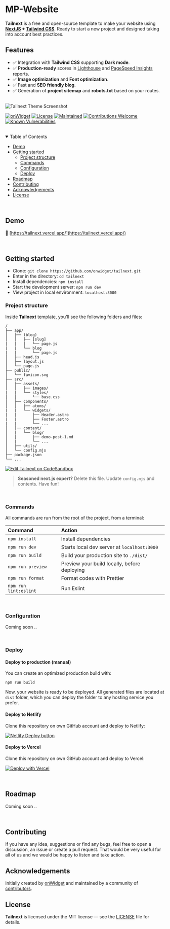 # MP-Website

**Tailnext** is a free and open-source template to make your website using **[NextJS](https://nextjs.org/) + [Tailwind CSS](https://tailwindcss.com/)**. Ready to start a new project and designed taking into account best practices.

## Features

- ✅ Integration with **Tailwind CSS** supporting **Dark mode**.
- ✅ **Production-ready** scores in [Lighthouse](https://web.dev/measure/) and [PageSpeed Insights](https://pagespeed.web.dev/) reports.
- ✅ **Image optimization** and **Font optimization**.
- ✅ Fast and **SEO friendly blog**.
- ✅ Generation of **project sitemap** and **robots.txt** based on your routes.

<br>

<img src="./screenshot.jpg" alt="Tailnext Theme Screenshot">

[![onWidget](https://custom-icon-badges.demolab.com/badge/made%20by%20-onWidget-556bf2?style=flat-square&logo=onwidget&logoColor=white&labelColor=101827)](https://onwidget.com)
[![License](https://img.shields.io/github/license/onwidget/tailnext?style=flat-square&color=dddddd&labelColor=000000)](https://github.com/onwidget/tailnext/blob/main/LICENSE.md)
[![Maintained](https://img.shields.io/badge/maintained%3F-yes-brightgreen.svg?style=flat-square)](https://github.com/onwidget)
[![Contributions Welcome](https://img.shields.io/badge/contributions-welcome-brightgreen.svg?style=flat-square)](https://github.com/onwidget/tailnext#contributing)
[![Known Vulnerabilities](https://snyk.io/test/github/onwidget/tailnext/badge.svg?style=flat-square)](https://snyk.io/test/github/onwidget/tailnext)

<br>

<details open>
<summary>Table of Contents</summary>

- [Demo](#demo)
- [Getting started](#getting-started)
  - [Project structure](#project-structure)
  - [Commands](#commands)
  - [Configuration](#configuration)
  - [Deploy](#deploy)
- [Roadmap](#roadmap)
- [Contributing](#contributing)
- [Acknowledgements](#acknowledgements)
- [License](#license)

</details>

<br>

## Demo

📌 [https://tailnext.vercel.app/](https://tailnext.vercel.app/)

<br>

## Getting started

- Clone: `git clone https://github.com/onwidget/tailnext.git`
- Enter in the directory: `cd tailnext`
- Install dependencies: `npm install`
- Start the development server: `npm run dev`
- View project in local environment: `localhost:3000`

### Project structure

Inside **Tailnext** template, you'll see the following folders and files:

```
/
├── app/
│   ├── (blog)
│   │   ├── [slug]
|   |   |   └── page.js
|   |   └── blog
|   |       └── page.js
│   ├── head.js
│   ├── layout.js
│   └── page.js
├── public/
│   └── favicon.svg
├── src/
│   ├── assets/
│   │   ├── images/
|   |   └── styles/
|   |       └── base.css
│   ├── components/
│   │   ├── atoms/
|   |   └── widgets/
|   |       ├── Header.astro
|   |       ├── Footer.astro
|   |       └── ...
│   │── content/
│   |   └── blog/
│   |       ├── demo-post-1.md
│   |       └── ...
│   ├── utils/
│   └── config.mjs
├── package.json
└── ...
```

[![Edit Tailnext on CodeSandbox](https://codesandbox.io/static/img/play-codesandbox.svg)](https://githubbox.com/onwidget/tailnext/tree/main)

> **Seasoned next.js expert?** Delete this file. Update `config.mjs` and contents. Have fun!

<br>

### Commands

All commands are run from the root of the project, from a terminal:

| Command               | Action                                       |
| :-------------------- | :------------------------------------------- |
| `npm install`         | Install dependencies                         |
| `npm run dev`         | Starts local dev server at `localhost:3000`  |
| `npm run build`       | Build your production site to `./dist/`      |
| `npm run preview`     | Preview your build locally, before deploying |
| `npm run format`      | Format codes with Prettier                   |
| `npm run lint:eslint` | Run Eslint                                   |

<br>

### Configuration

Coming soon ..

<br>

### Deploy

#### Deploy to production (manual)

You can create an optimized production build with:

```shell
npm run build
```

Now, your website is ready to be deployed. All generated files are located at
`dist` folder, which you can deploy the folder to any hosting service you
prefer.

#### Deploy to Netlify

Clone this repository on own GitHub account and deploy to Netlify:

[![Netlify Deploy button](https://www.netlify.com/img/deploy/button.svg)](https://app.netlify.com/start/deploy?repository=https://github.com/onwidget/tailnext.git)

#### Deploy to Vercel

Clone this repository on own GitHub account and deploy to Vercel:

[![Deploy with Vercel](https://vercel.com/button)](https://vercel.com/new/clone?repository-url=https%3A%2F%2Fgithub.com%2Fonwidget%2Ftailnext)

<br>

## Roadmap

Coming soon ..

<br>

## Contributing

If you have any idea, suggestions or find any bugs, feel free to open a discussion, an issue or create a pull request.
That would be very useful for all of us and we would be happy to listen and take action.

## Acknowledgements

Initially created by [onWidget](https://onwidget.com) and maintained by a community of [contributors](https://github.com/onwidget/tailnext/graphs/contributors).

## License

**Tailnext** is licensed under the MIT license — see the [LICENSE](https://github.com/onwidget/tailnext/blob/main/LICENSE.md) file for details.
